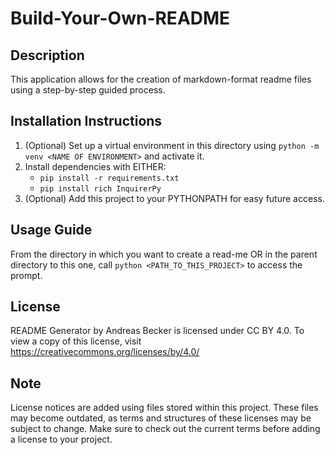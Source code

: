 # Build-Your-Own-README

## Description
This application allows for the creation of markdown-format readme files using
a step-by-step guided process.

## Installation Instructions

1. (Optional) Set up a virtual environment in this directory using `python -m venv <NAME OF ENVIRONMENT>` and activate it.
2. Install dependencies with EITHER:
    - `pip install -r requirements.txt`
    - `pip install rich InquirerPy`
3. (Optional) Add this project to your PYTHONPATH for easy future access.


## Usage Guide
From the directory in which you want to create a read-me OR in the parent directory to this one, call `python <PATH_TO_THIS_PROJECT>` to access the prompt.

## License
README Generator by Andreas Becker is licensed under CC BY 4.0.
To view a copy of this license, visit https://creativecommons.org/licenses/by/4.0/

## Note

License notices are added using files stored within this project. These files may become outdated, as terms and structures of these licenses may be subject to change. Make sure to check out the current terms before adding a license to your project.